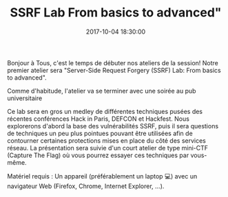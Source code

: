 ﻿---
title: SSRF Lab From basics to advanced"
date: 2017-10-04 18:30:00
time: 18h30 - 21h30
twitter_text: 'Notre premier atelier sera "Server-Side Request Forgery (SSRF) Lab: From basics to advanced"'
---

Bonjour à Tous, c'est le temps de débuter nos ateliers de la session! 
Notre premier atelier sera "Server-Side Request Forgery (SSRF) Lab: From basics to advanced".

Comme d'habitude, l'atelier va se terminer avec une soirée au pub universitaire

Ce lab sera en gros un medley de différentes techniques pusées des récentes conférences 
Hack in Paris, DEFCON et Hackfest. Nous explorerons d'abord la base des vulnérabilités SSRF, 
puis il sera questions de techniques un peu plus pointues pouvant être utilisées afin de contourner 
certaines protections mises en place du côté des services réseau. 
La présentation sera suivie d'un court atelier de type mini-CTF (Capture The Flag) 
où vous pourrez essayer ces techniques par vous-même.

Matériel requis : Un appareil (préférablement un laptop 💻) avec un navigateur Web 
(Firefox, Chrome, Internet Explorer, ...).


